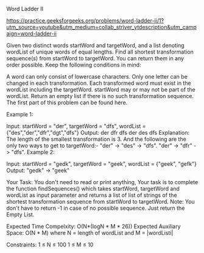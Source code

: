Word Ladder II

https://practice.geeksforgeeks.org/problems/word-ladder-ii/1?utm_source=youtube&utm_medium=collab_striver_ytdescription&utm_campaign=word-ladder-ii

Given two distinct words startWord and targetWord, and a list denoting wordList of unique words of equal lengths. Find all shortest transformation sequence(s) from startWord to targetWord. You can return them in any order possible.
Keep the following conditions in mind:

A word can only consist of lowercase characters.
Only one letter can be changed in each transformation.
Each transformed word must exist in the wordList including the targetWord.
startWord may or may not be part of the wordList.
Return an empty list if there is no such transformation sequence.
The first part of this problem can be found here.


Example 1:

Input:
startWord = "der", targetWord = "dfs",
wordList = {"des","der","dfr","dgt","dfs"}
Output:
der dfr dfs
der des dfs
Explanation:
The length of the smallest transformation is 3.
And the following are the only two ways to get
to targetWord:-
"der" -> "des" -> "dfs".
"der" -> "dfr" -> "dfs".
Example 2:

Input:
startWord = "gedk", targetWord = "geek", 
wordList = {"geek", "gefk"}
Output:
"gedk" -> "geek"

Your Task:
You don't need to read or print anything, Your task is to complete the function findSequences() which takes startWord, targetWord and wordList as input parameter and returns a list of list of strings of the shortest transformation sequence from startWord to targetWord.
Note: You don't have to return -1 in case of no possible sequence. Just return the Empty List.


Expected Time Compelxity: O(N*(logN * M * 26))
Expected Auxiliary Space: O(N * M) where N = length of wordList and M = |wordListi|


Constraints:
1 ≤ N ≤ 100
1 ≤ M ≤ 10
